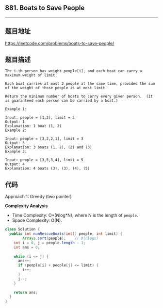 ## 881. Boats to Save People

----
## 题目地址

https://leetcode.com/problems/boats-to-save-people/

## 题目描述
```
The i-th person has weight people[i], and each boat can carry a maximum weight of limit.

Each boat carries at most 2 people at the same time, provided the sum of the weight of those people is at most limit.

Return the minimum number of boats to carry every given person.  (It is guaranteed each person can be carried by a boat.)

Example 1:

Input: people = [1,2], limit = 3
Output: 1
Explanation: 1 boat (1, 2)
Example 2:

Input: people = [3,2,2,1], limit = 3
Output: 3
Explanation: 3 boats (1, 2), (2) and (3)
Example 3:

Input: people = [3,5,3,4], limit = 5
Output: 4
Explanation: 4 boats (3), (3), (4), (5)
```

## 代码

Approach 1: Greedy (two pointer)

**Complexity Analysis**

- Time Complexity: O*(*N*log*N), where N is the length of `people`.
- Space Complexity: O(N).

```java
class Solution {
  public int numRescueBoats(int[] people, int limit) {
		Arrays.sort(people); 	// O(nlogn)
    int i = 0, j = people.length - 1;
    int ans = 0;
    
    while (i <= j) {
      ans++;
      if (people[i] + people[j] <= limit) {
        i++;
      }
      j--;
    }
    
    return ans;
  }
}
```











